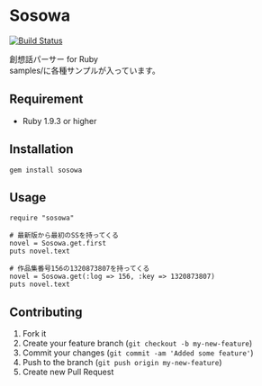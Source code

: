 # Sosowa

[![Build Status](https://secure.travis-ci.org/oame/sosowa-ruby.png)](http://travis-ci.org/oame/sosowa-ruby)

創想話パーサー for Ruby<br>
samples/に各種サンプルが入っています。

## Requirement

* Ruby 1.9.3 or higher

## Installation

	gem install sosowa

## Usage

	require "sosowa"

	# 最新版から最初のSSを持ってくる
	novel = Sosowa.get.first
	puts novel.text

	# 作品集番号156の1320873807を持ってくる
	novel = Sosowa.get(:log => 156, :key => 1320873807)
	puts novel.text

## Contributing

1. Fork it
2. Create your feature branch (`git checkout -b my-new-feature`)
3. Commit your changes (`git commit -am 'Added some feature'`)
4. Push to the branch (`git push origin my-new-feature`)
5. Create new Pull Request
